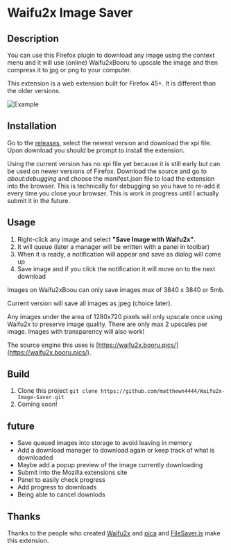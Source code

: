 # Waifu2x Image Saver

## Description

You can use this Firefox plugin to download any image
using the context menu and it will use (online) Waifu2xBooru to upscale the
image and then compress it to jpg or png to your computer.

This extension is a web extension built for Firefox 45+. It is different than the older versions.

![Example](https://i.imgur.com/9kudkd2.jpg)

## Installation

Go to the [releases](https://github.com/matthewn4444/Waifu2x-Image-Saver/releases),
select the newest version and download the xpi file. Upon download you should be
prompt to install the extension.

Using the current version has no xpi file yet because it is still early but can be used on newer
versions of Firefox. Download the source and go to *about:debugging* and choose the manifest.json
file to load the extension into the browser. This is technically for debugging so you have to
re-add it every time you close your browser. This is work in progress until I actually submit it
in the future.

## Usage

1. Right-click any image and select **"Save Image with Waifu2x"**.
2. It will queue (later a manager will be written with a panel in toolbar)
3. When it is ready, a notification will appear and save as dialog will come up
4. Save image and if you click the notification it will move on to the next download

Images on Waifu2xBoou can only save images max of 3840 x 3840 or 5mb.

Current version will save all images as jpeg (choice later).

Any images under the area of 1280x720 pixels will only upscale once using Waifu2x to preserve
image quality. There are only max 2 upscales per image. Images with transparency will also work!

The source engine this uses is [https://waifu2x.booru.pics/](https://waifu2x.booru.pics/).

## Build
1. Clone this project `git clone https://github.com/matthewn4444/Waifu2x-Image-Saver.git`
2. Coming soon!

## future
* Save queued images into storage to avoid leaving in memory
* Add a download manager to download again or keep track of what is downloaded
* Maybe add a popup preview of the image currently downloading
* Submit into the Mozilla extensions site
* Panel to easily check progress
* Add progress to downloads
* Being able to cancel downlods

## Thanks

Thanks to the people who created [Waifu2x](https://waifu2x.booru.pics/)
and [pica](https://github.com/nodeca/pica)
and [FileSaver.js](https://github.com/eligrey/FileSaver.js/)
make this extension.